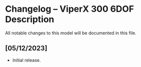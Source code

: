 # Changelog – ViperX 300 6DOF Description

All notable changes to this model will be documented in this file.

## [05/12/2023]
- Initial release.